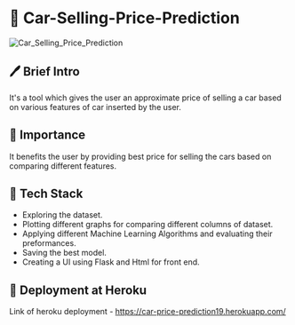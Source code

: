 # 🚓 Car-Selling-Price-Prediction
![Car_Selling_Price_Prediction](https://user-images.githubusercontent.com/84613393/236610339-d69cfd8f-b5eb-4272-bd48-a72116bf5f5d.png)


## 🖊 Brief Intro 
It's a tool which gives the user an approximate price of selling a car based on various features of car inserted by the user. 

## 📌 Importance 
It benefits the user by providing best price for selling the cars based on comparing different features.


## 🔨 Tech Stack
<ul>
  <li> Exploring the dataset. </li>
  <li> Plotting different graphs for comparing different columns of dataset. </li>
  <li> Applying different Machine Learning Algorithms and evaluating their preformances. </li>
  <li> Saving the best model. </li>
  <li> Creating a UI using Flask and Html for front end.</li>  
</ul>

## 🎯 Deployment at Heroku
Link of heroku deployment - https://car-price-prediction19.herokuapp.com/


